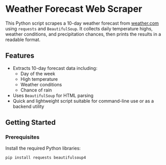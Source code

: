 # Weather Forecast Web Scraper

This Python script scrapes a 10-day weather forecast from [weather.com](https://weather.com) using `requests` and `BeautifulSoup`. It collects daily temperature highs, weather conditions, and precipitation chances, then prints the results in a readable format.

## Features

- Extracts 10-day forecast data including:
  - Day of the week
  - High temperature
  - Weather conditions
  - Chance of rain
- Uses `BeautifulSoup` for HTML parsing
- Quick and lightweight script suitable for command-line use or as a backend utility

## Getting Started

### Prerequisites

Install the required Python libraries:

```bash
pip install requests beautifulsoup4
```